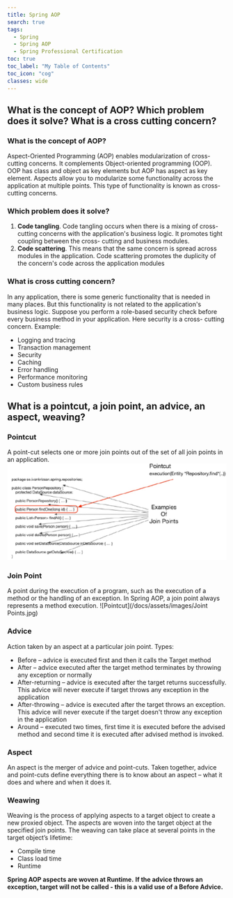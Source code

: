 ```yaml
---
title: Spring AOP
search: true
tags:
  - Spring
  - Spring AOP
  - Spring Professional Certification
toc: true
toc_label: "My Table of Contents"
toc_icon: "cog"
classes: wide
---
```


## What is the concept of AOP? Which problem does it solve? What is a cross cutting concern?
### What is the concept of AOP?
Aspect-Oriented Programming (AOP) enables modularization of cross-cutting concerns. It complements Object-oriented programming (OOP). OOP has class and object as key elements but AOP has aspect as key element. Aspects allow you to modularize some functionality across the application at multiple points. This type of functionality is known as cross-cutting concerns.
### Which problem does it solve?
1. **Code tangling**. Code tangling occurs when there is a mixing of cross-cutting concerns with the application's business logic. It promotes tight coupling between the cross- cutting and business modules.
2. **Code scattering**.  This means that the same concern is spread across modules in the application. Code scattering promotes the duplicity of the concern's code across the application modules

### What is cross cutting concern?
In any application, there is some generic functionality that is needed in many places. But this functionality is not related to the application's business logic. Suppose you perform a role-based security check before every business method in your application. Here security is a cross- cutting concern. Example:
- Logging and tracing 
- Transaction management
- Security
- Caching
- Error handling
- Performance monitoring
- Custom business rules

## What is a pointcut, a join point, an advice, an aspect, weaving?
### Pointcut
A point-cut selects one or more join points out of the set of all join points in an application.
![Pointcut](/docs/assets/images/Pointcut.jpg)
### Join Point
A point during the execution of a program, such as the execution of a method or the handling of an exception. In Spring AOP, a join point always represents a method execution.
![Pointcut](/docs/assets/images/Joint Points.jpg)
### Advice
Action taken by an aspect at a particular join point. Types:
- Before – advice is executed first and then it calls the Target method
- After – advice executed after the target method terminates by throwing any exception
  or normally
- After-returning – advice is executed after the target returns successfully. This advice
  will never execute if target throws any exception in the application
- After-throwing – advice is executed after the target throws an exception. This advice
  will never execute if the target doesn't throw any exception in the application
- Around – executed two times, first time it is executed before the advised method and
  second time it is executed after advised method is invoked.
### Aspect
An aspect is the merger of advice and point-cuts. Taken together, advice and point-cuts define everything there is to know about an aspect – what it does and where and when it does it.
### Weawing
Weaving is the process of applying aspects to a target object to create a new proxied object. The aspects are woven into the target object at the specified join points. The weaving can take place at several points in the target object’s lifetime:
- Compile time
- Class load time
- Runtime

**Spring AOP aspects are woven at Runtime.**
**If the advice throws an exception, target will not be called - this is a valid use of a Before Advice.**